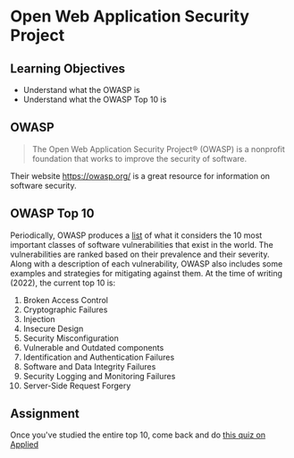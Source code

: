 # Open Web Application Security Project

## Learning Objectives

* Understand what the OWASP is
* Understand what the OWASP Top 10 is

## OWASP

> The Open Web Application Security Project® (OWASP) is a nonprofit foundation that works to improve the security of software.

Their website https://owasp.org/ is a great resource for information on software security. 

## OWASP Top 10

Periodically, OWASP produces a [list](https://owasp.org/www-project-top-ten/) of what it considers the 10 most important classes of software vulnerabilities that exist in the world. The vulnerabilities are ranked based on their prevalence and their severity. Along with a description of each vulnerability, OWASP also includes some examples and strategies for mitigating against them. At the time of writing (2022), the current top 10 is:

1) Broken Access Control
2) Cryptographic Failures
3) Injection
4) Insecure Design
5) Security Misconfiguration
6) Vulnerable and Outdated components
7) Identification and Authentication Failures
8) Software and Data Integrity Failures 
9) Security Logging and Monitoring Failures
10) Server-Side Request Forgery

## Assignment

Once you've studied the entire top 10, come back and do [this quiz on Applied](https://applied.multiverse.io/mod/quiz/view.php?id=13127)